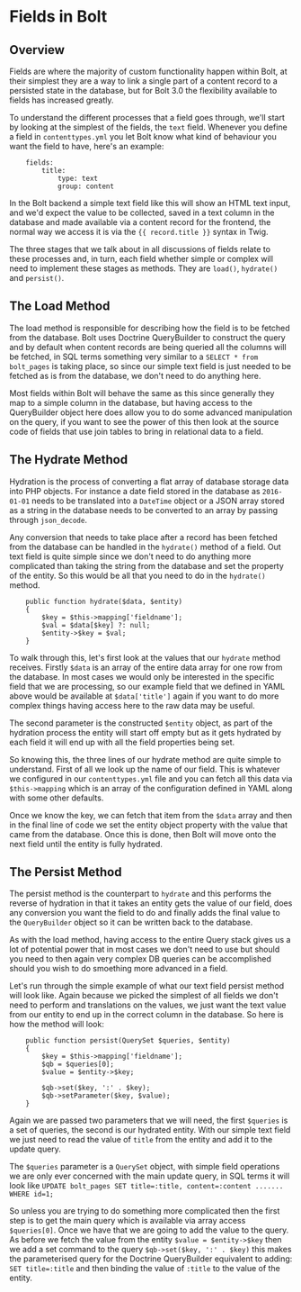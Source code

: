 Fields in Bolt
==============

Overview
--------

Fields are where the majority of custom functionality happen within Bolt, at
their simplest they are a way to link a single part of a content record to a
persisted state in the database, but for Bolt 3.0 the flexibility available to
fields has increased greatly.

To understand the different processes that a field goes through, we'll start by
looking at the simplest of the fields, the `text` field. Whenever you define a
field in `contenttypes.yml` you let Bolt know what kind of behaviour you want
the field to have, here's an example:

```
    fields:
        title:
            type: text
            group: content
```

In the Bolt backend a simple text field like this will show an HTML text input,
and we'd expect the value to be collected, saved in a text column in the
database and made available via a content record for the frontend, the normal
way we access it is via the `{{ record.title }}` syntax in Twig.

The three stages that we talk about in all discussions of fields relate to these
processes and, in turn, each field whether simple or complex will need to
implement these stages as methods. They are `load()`, `hydrate()` and
`persist()`.

The Load Method
---------------

The load method is responsible for describing how the field is to be fetched
from the database. Bolt uses Doctrine QueryBuilder to construct the query and by
default when content records are being queried all the columns will be fetched,
in SQL terms something very similar to a `SELECT * from bolt_pages` is taking
place, so since our simple text field is just needed to be fetched as is from
the database, we don't need to do anything here.

Most fields within Bolt will behave the same as this since generally they map to
a simple column in the database, but having access to the QueryBuilder object
here does allow you to do some advanced manipulation on the query, if you want
to see the power of this then look at the source code of fields that use join
tables to bring in relational data to a field.

The Hydrate Method
------------------

Hydration is the process of converting a flat array of database storage data
into PHP objects. For instance a date field stored in the database as
`2016-01-01` needs to be translated into a `DateTime` object or a JSON array
stored as a string in the database needs to be converted to an array by passing
through `json_decode`.

Any conversion that needs to take place after a record has been fetched from the
database can be handled in the `hydrate()` method of a field. Out text field is
quite simple since we don't need to do anything more complicated than taking the
string from the database and set the property of the entity. So this would be
all that you need to do in the `hydrate()` method.

```
    public function hydrate($data, $entity)
    {
        $key = $this->mapping['fieldname'];
        $val = $data[$key] ?: null;
        $entity->$key = $val;
    }
```

To walk through this, let's first look at the values that our `hydrate` method
receives. Firstly `$data` is an array of the entire data array for one row from
the database. In most cases we would only be interested in the specific field
that we are processing, so our example field that we defined in YAML above would
be available at `$data['title']` again if you want to do more complex things
having access here to the raw data may be useful.

The second parameter is the constructed `$entity` object, as part of the
hydration process the entity will start off empty but as it gets hydrated by
each field it will end up with all the field properties being set.

So knowing this, the three lines of our hydrate method are quite simple to
understand. First of all we look up the name of our field. This is whatever we
configured in our `contenttypes.yml` file and you can fetch all this data via
`$this->mapping` which is an array of the configuration defined in YAML along
with some other defaults.

Once we know the key, we can fetch that item from the `$data` array and then in
the final line of code we set the entity object property with the value that
came from the database. Once this is done, then Bolt will move onto the next
field until the entity is fully hydrated.

The Persist Method
------------------

The persist method is the counterpart to `hydrate` and this performs the reverse
of hydration in that it takes an entity gets the value of our field, does any
conversion you want the field to do and finally adds the final value to the
`QueryBuilder` object so it can be written back to the database.

As with the load method, having access to the entire Query stack gives us a lot
of potential power that in most cases we don't need to use but should you need
to then again very complex DB queries can be accomplished should you wish to do
smoething more advanced in a field.

Let's run through the simple example of what our text field persist method will
look like. Again because we picked the simplest of all fields we don't need to
perform and translations on the values, we just want the text value from our
entity to end up in the correct column in the database. So here is how the
method will look:

```
    public function persist(QuerySet $queries, $entity)
    {
        $key = $this->mapping['fieldname'];
        $qb = $queries[0];
        $value = $entity->$key;

        $qb->set($key, ':' . $key);
        $qb->setParameter($key, $value);
    }
```

Again we are passed two parameters that we will need, the first `$queries` is a
set of queries, the second is our hydrated entity. With our simple text field we
just need to read the value of `title` from the entity and add it to the update
query.

The `$queries` parameter is a `QuerySet` object, with simple field operations we
are only ever concerned with the main update query, in SQL terms it will look
like `UPDATE bolt_pages SET title=:title, content=:content ....... WHERE id=1;`

So unless you are trying to do something more complicated then the first step is
to get the main query which is available via array access `$queries[0]`. Once we
have that we are going to add the value to the query. As before we fetch the
value from the entity `$value = $entity->$key` then we add a set command to the
query `$qb->set($key, ':' . $key)` this makes the parameterised query for the
Doctrine QueryBuilder equivalent to adding: `SET title=:title` and then binding
the value of `:title` to the value of the entity.